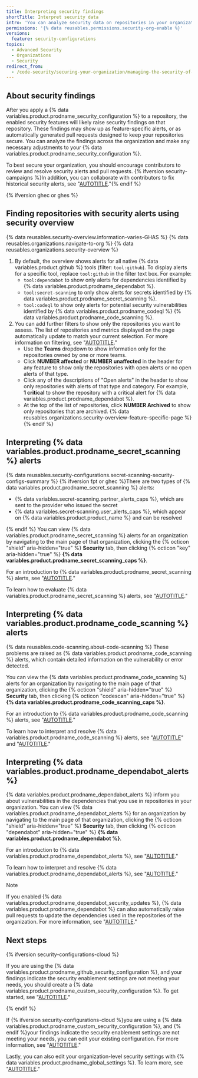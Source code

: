 ```yaml
---
title: Interpreting security findings
shortTitle: Interpret security data
intro: 'You can analyze security data on repositories in your organization to determine if you need to make changes to your security setup.'
permissions: '{% data reusables.permissions.security-org-enable %}'
versions:
  feature: security-configurations
topics:
  - Advanced Security
  - Organizations
  - Security
redirect_from:
  - /code-security/securing-your-organization/managing-the-security-of-your-organization/interpreting-security-findings-on-a-repository
---
```


## About security findings

After you apply a {% data variables.product.prodname_security_configuration %} to a repository, the enabled security features will likely raise security findings on that repository. These findings may show up as feature-specific alerts, or as automatically generated pull requests designed to keep your repositories secure. You can analyze the findings across the organization and make any necessary adjustments to your {% data variables.product.prodname_security_configuration %}.

To best secure your organization, you should encourage contributors to review and resolve security alerts and pull requests. {% ifversion security-campaigns %}In addition, you can collaborate with contributors to fix historical security alerts, see "[AUTOTITLE](/code-security/securing-your-organization/fixing-security-alerts-at-scale/best-practice-fix-alerts-at-scale)."{% endif %}

{% ifversion ghec or ghes %}

## Finding repositories with security alerts using security overview

{% data reusables.security-overview.information-varies-GHAS %}
{% data reusables.organizations.navigate-to-org %}
{% data reusables.organizations.security-overview %}
1. By default, the overview shows alerts for all native {% data variables.product.github %} tools (filter: `tool:github`). To display alerts for a specific tool, replace `tool:github` in the filter text box. For example:
    * `tool:dependabot` to show only alerts for dependencies identified by {% data variables.product.prodname_dependabot %}.
    * `tool:secret-scanning` to only show alerts for secrets identified by {% data variables.product.prodname_secret_scanning %}.
    * `tool:codeql` to show only alerts for potential security vulnerabilities identified by {% data variables.product.prodname_codeql %} {% data variables.product.prodname_code_scanning %}.
1. You can add further filters to show only the repositories you want to assess. The list of repositories and metrics displayed on the page automatically update to match your current selection. For more information on filtering, see "[AUTOTITLE](/code-security/security-overview/filtering-alerts-in-security-overview)."
    * Use the **Teams** dropdown to show information only for the repositories owned by one or more teams.
    * Click **NUMBER affected** or **NUMBER unaffected** in the header for any feature to show only the repositories with open alerts or no open alerts of that type.
    * Click any of the descriptions of "Open alerts" in the header to show only repositories with alerts of that type and category. For example, **1 critical** to show the repository with a critical alert for {% data variables.product.prodname_dependabot %}.
    * At the top of the list of repositories, click **NUMBER Archived** to show only repositories that are archived.
{% data reusables.organizations.security-overview-feature-specific-page %}
{% endif %}

## Interpreting {% data variables.product.prodname_secret_scanning %} alerts

{% data reusables.security-configurations.secret-scanning-security-configs-summary %} {% ifversion fpt or ghec %}There are two types of {% data variables.product.prodname_secret_scanning %} alerts:

* {% data variables.secret-scanning.partner_alerts_caps %}, which are sent to the provider who issued the secret
* {% data variables.secret-scanning.user_alerts_caps %}, which appear on {% data variables.product.product_name %} and can be resolved

{% endif %}
You can view {% data variables.product.prodname_secret_scanning %} alerts for an organization by navigating to the main page of that organization, clicking the {% octicon "shield" aria-hidden="true" %} **Security** tab, then clicking {% octicon "key" aria-hidden="true" %} **{% data variables.product.prodname_secret_scanning_caps %}**.

For an introduction to {% data variables.product.prodname_secret_scanning %} alerts, see "[AUTOTITLE](/code-security/secret-scanning/managing-alerts-from-secret-scanning/about-alerts)."

To learn how to evaluate {% data variables.product.prodname_secret_scanning %} alerts, see "[AUTOTITLE](/code-security/secret-scanning/managing-alerts-from-secret-scanning/evaluating-alerts)."

## Interpreting {% data variables.product.prodname_code_scanning %} alerts

{% data reusables.code-scanning.about-code-scanning %} These problems are raised as {% data variables.product.prodname_code_scanning %} alerts, which contain detailed information on the vulnerability or error detected.

You can view the {% data variables.product.prodname_code_scanning %} alerts for an organization by navigating to the main page of that organization, clicking the {% octicon "shield" aria-hidden="true" %} **Security** tab, then clicking {% octicon "codescan" aria-hidden="true" %} **{% data variables.product.prodname_code_scanning_caps %}**.

For an introduction to {% data variables.product.prodname_code_scanning %} alerts, see "[AUTOTITLE](/code-security/code-scanning/managing-code-scanning-alerts/about-code-scanning-alerts)."

To learn how to interpret and resolve {% data variables.product.prodname_code_scanning %} alerts, see "[AUTOTITLE](/code-security/code-scanning/managing-code-scanning-alerts/assessing-code-scanning-alerts-for-your-repository)" and "[AUTOTITLE](/code-security/code-scanning/managing-code-scanning-alerts/resolving-code-scanning-alerts)."

## Interpreting {% data variables.product.prodname_dependabot_alerts %}

{% data variables.product.prodname_dependabot_alerts %} inform you about vulnerabilities in the dependencies that you use in repositories in your organization. You can view {% data variables.product.prodname_dependabot_alerts %} for an organization by navigating to the main page of that organization, clicking the {% octicon "shield" aria-hidden="true" %} **Security** tab, then clicking {% octicon "dependabot" aria-hidden="true" %} **{% data variables.product.prodname_dependabot %}**.

For an introduction to {% data variables.product.prodname_dependabot_alerts %}, see "[AUTOTITLE](/code-security/dependabot/dependabot-alerts/about-dependabot-alerts)."

To learn how to interpret and resolve {% data variables.product.prodname_dependabot_alerts %}, see "[AUTOTITLE](/code-security/dependabot/dependabot-alerts/viewing-and-updating-dependabot-alerts)."

> [!NOTE]
> If you enabled {% data variables.product.prodname_dependabot_security_updates %}, {% data variables.product.prodname_dependabot %} can also automatically raise pull requests to update the dependencies used in the repositories of the organization. For more information, see "[AUTOTITLE](/code-security/dependabot/dependabot-security-updates/about-dependabot-security-updates)."

## Next steps

{% ifversion security-configurations-cloud %}

If you are using the {% data variables.product.prodname_github_security_configuration %}, and your findings indicate the security enablement settings are not meeting your needs, you should create a {% data variables.product.prodname_custom_security_configuration %}. To get started, see "[AUTOTITLE](/code-security/securing-your-organization/enabling-security-features-in-your-organization/creating-a-custom-security-configuration)."

{% endif %}

If {% ifversion security-configurations-cloud %}you are using a {% data variables.product.prodname_custom_security_configuration %}, and {% endif %}your findings indicate the security enablement settings are not meeting your needs, you can edit your existing configuration. For more information, see "[AUTOTITLE](/code-security/securing-your-organization/managing-the-security-of-your-organization/editing-a-custom-security-configuration)."

Lastly, you can also edit your organization-level security settings with {% data variables.product.prodname_global_settings %}. To learn more, see "[AUTOTITLE](/code-security/securing-your-organization/enabling-security-features-in-your-organization/configuring-global-security-settings-for-your-organization)."
